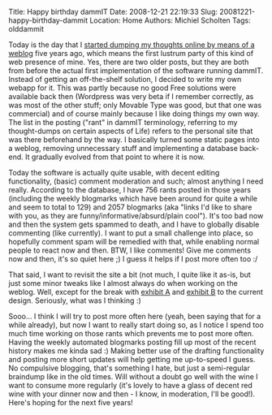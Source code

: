 Title: Happy birthday dammIT
Date: 2008-12-21 22:19:33
Slug: 20081221-happy-birthday-dammit
Location: Home
Authors: Michiel Scholten
Tags: olddammit

<p>Today is the day that I <a href="http://aquariusoft.org/~mbscholt/index.php?rantid=5">started dumping my thoughts online by means of a weblog</a> five years ago, which means the first lustrum party of this kind of web presence of mine. Yes, there are two older posts, but they are both from before the actual first implementation of the software running dammIT. Instead of getting an off-the-shelf solution, I decided to write my own webapp for it. This was partly because no good Free solutions were available back then (Wordpress was very beta if I remember correctly, as was most of the other stuff; only Movable Type was good, but that one was commercial) and of course mainly because I like doing things my own way. The list in the posting ("rant" in dammIT terminology, referring to my thought-dumps on certain aspects of Life) refers to the personal site that was there beforehand by the way. I basically turned some static pages into a weblog, removing unnecessary stuff and implementing a database back-end. It gradually evolved from that point to where it is now.</p>

<p>Today the software is actually quite usable, with decent editing functionality, (basic) comment moderation and such; almost anything I need really. According to the database, I have 756 rants posted in those years (including the weekly blogmarks which have been around for quite a while and seem to total to 129) and 2057 blogmarks (aka "links I'd like to share with you, as they are funny/informative/absurd/plain cool"). It's too bad now and then the system gets spammed to death, and I have to globally disable commenting (like currently). I want to put a small challenge into place, so hopefully comment spam will be remedied with that, while enabling normal people to react now and then. BTW, I like comments! Give me comments now and then, it's so quiet here ;) I guess it helps if I post more often too :/</p>

<p>That said, I want to revisit the site a bit (not much, I quite like it as-is, but just some minor tweaks like I almost always do when working on the weblog. Well, except for the break with <a href="http://aquariusoft.org/gallery/v/screenies/linux/20041211_dammit_old.png.html">exhibit A</a> and <a href="http://aquariusoft.org/gallery/v/screenies/linux/20041211_dammit_new.png.html">exhibit B</a> to the current design. Seriously, what was I thinking :)</p>

<p>Sooo... I think I will try to post more often here (yeah, been saying that for a while already), but now I want to really start doing so, as I notice I spend too much time working on those rants which prevents me to post more often. Having the weekly automated blogmarks posting fill up most of the recent history makes me kinda sad :) Making better use of the drafting functionality and posting more short updates will help getting me up-to-speed I guess. No compulsive blogging, that's something I hate, but just a semi-regular braindump like in the old times. Will without a doubt go well with the wine I want to consume more regularly (it's lovely to have a glass of decent red wine with your dinner now and then - I know, in moderation, I'll be good!). Here's hoping for the next five years!</p>